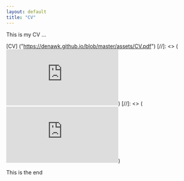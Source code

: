 ```yaml
---
layout: default
title: "CV"
---
```


This is my CV ...

[CV] ("https://denawk.github.io/blob/master/assets/CV.pdf")
[//]: <> (<embed src="https://github.com/denawk/denawk.github.io/blob/master/assets/CV.pdf" type="application/pdf"/>)
[//]: <> (<embed src="https://denawk.github.io/CV.pdf" type="application/pdf"/>)


This is the end
